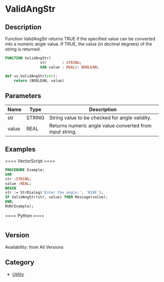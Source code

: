 # ValidAngStr

## Description
Function ValidAngStr returns TRUE if the specified value can be converted into a numeric angle value. If TRUE, the value (in decimal degrees) of the string is returned.

```pascal
FUNCTION ValidAngStr(
				str       : STRING;
				VAR value : REAL): BOOLEAN;
```

```python
def vs.ValidAngStr(str):
    return (BOOLEAN, value)
```

## Parameters
|Name|Type|Description|
|---|---|---|
|str|STRING|String value to be checked for angle validity.|
|value|REAL|Returns numeric angle value converted from input string.|

## Examples
==== VectorScript ====
```pascal
PROCEDURE Example;
VAR
str :STRING;
value :REAL;
BEGIN
str := StrDialog('Enter the angle:', 'N10E');
IF ValidAngStr(str, value) THEN Message(value);
END;
RUN(Example);
```
==== Python ====
```python

```

## Version
Availability: from All Versions

## Category
* [Utility](../Categories/Utility.md)
